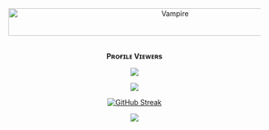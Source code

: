 <div align="center">
<img src="https://readme-typing-svg.herokuapp.com?font=Kaushan+Script&size=40&duration=3500&color=447FF7&background=FFFFFF00&center=true&vCenter=true&width=650&height=55&lines=Hey!+It's+Vampire+%F0%9F%91%8B%F0%9F%8F%BB;Associate+Web+Developer+%F0%9F%A7%91%F0%9F%8F%BB%E2%80%8D%F0%9F%92%BB;If+you+Like+My+Projects+%F0%9F%93%88;Support+and+Follow+%E2%9A%99%EF%B8%8F" alt="Vampire" width="650" height="55">

<div align="center">
<br><p align="center"><b>Pʀᴏғɪʟᴇ Vɪᴇᴡᴇʀs</b></p> 
<p align="center"><img align="center" src="https://profile-counter.glitch.me/{TG-V4MP1R3}/count.svg"/></p>

<p align="center">
<img src="https://github-stats-alpha.vercel.app/api/?username=TG-V4MP1R3&cc=000&tc=00ff00&ic=fff000&bc=fff" align="center">
</p>

[![GitHub Streak](https://github-readme-streak-stats.herokuapp.com/?user=TG-V4MP1R3&theme=highcontrast)](https://github.com/TG-V4MP1R3/github-readme-streak-stats)
</div>

<p align="middle">        
<a href="https://telegram.dog/KP51107"><img src="https://img.shields.io/badge/Tᴇʟᴇɢʀᴀᴍ-purple.svg?logo=telegram"></a>
